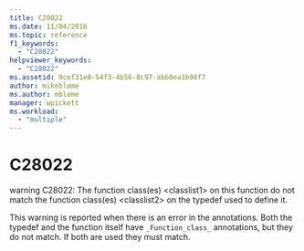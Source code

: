 ```yaml
---
title: C28022
ms.date: 11/04/2016
ms.topic: reference
f1_keywords:
  - "C28022"
helpviewer_keywords:
  - "C28022"
ms.assetid: 9cef31e0-54f3-4b56-8c97-abb0ea1b98f7
author: mikeblome
ms.author: mblome
manager: wpickett
ms.workload:
  - "multiple"
---
```

# C28022
warning C28022: The function class(es) \<classlist1> on this function do not match the function class(es) \<classlist2> on the typedef used to define it.

 This warning is reported when there is an error in the annotations. Both the typedef and the function itself have `_Function_class_` annotations, but they do not match. If both are used they must match.